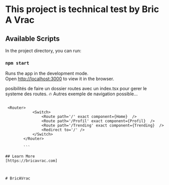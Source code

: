 # This project is technical test by Bric A Vrac

## Available Scripts

In the project directory, you can run:

### `npm start`

Runs the app in the development mode.\
Open [http://localhost:3000](http://localhost:3000) to view it in the browser.

posibilités de faire un dossier routes avec un index.tsx pour gerer le systeme des routes. :fire:
Autres exemple de navigation possible...

```.tsx

 <Router>
            <Switch>
                <Route path='/' exact component={Home}  />
                <Route path='/Profil' exact component={Profil}  />
                <Route path='/Trending' exact component={Trending}  />
                <Redirect to='/' />
            </Switch>
        </Router>
        
        ```
        
## Learn More
[https://bricavrac.com]



# BricAVrac
